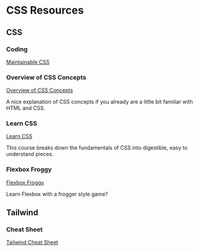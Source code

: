 # CSS Resources

## CSS

### Coding

[Maintainable CSS](https://maintainablecss.com/chapters/introduction/)

### Overview of CSS Concepts

[Overview of CSS Concepts](https://www.taniarascia.com/overview-of-css-concepts/)

A nice explanation of CSS concepts if you already are a little bit familiar with HTML and CSS.

### Learn CSS

[Learn CSS](https://web.dev/learn/css/)

This course breaks down the fundamentals of CSS into digestible, easy to understand pieces.

### Flexbox Froggy

[Flexbox Froggy](https://flexboxfroggy.com/)

Learn Flexbox with a frogger style game?

## Tailwind

### Cheat Sheet

[Tailwind Cheat Sheet](https://nerdcave.com/tailwind-cheat-sheet)
